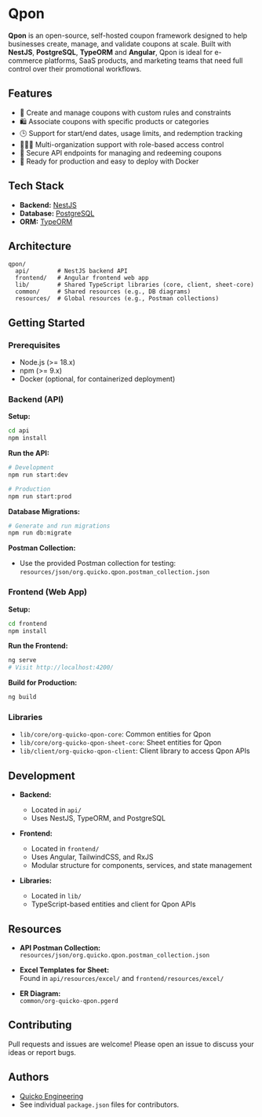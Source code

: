 # Qpon

**Qpon** is an open-source, self-hosted coupon framework designed to help businesses create, manage, and validate coupons at scale. Built with **NestJS**, **PostgreSQL**, **TypeORM** and **Angular**, Qpon is ideal for e-commerce platforms, SaaS products, and marketing teams that need full control over their promotional workflows.

## Features

- 🧾 Create and manage coupons with custom rules and constraints
- 🛍️ Associate coupons with specific products or categories
- 🕒 Support for start/end dates, usage limits, and redemption tracking
- 🧑‍🤝‍🧑 Multi-organization support with role-based access control
- 🔐 Secure API endpoints for managing and redeeming coupons
- 🚀 Ready for production and easy to deploy with Docker

## Tech Stack

- **Backend:** [NestJS](https://nestjs.com/)
- **Database:** [PostgreSQL](https://www.postgresql.org/)
- **ORM:** [TypeORM](https://typeorm.io/)

## Architecture

```
qpon/
  api/        # NestJS backend API
  frontend/   # Angular frontend web app
  lib/        # Shared TypeScript libraries (core, client, sheet-core)
  common/     # Shared resources (e.g., DB diagrams)
  resources/  # Global resources (e.g., Postman collections)
```

## Getting Started

### Prerequisites

- Node.js (>= 18.x)
- npm (>= 9.x)
- Docker (optional, for containerized deployment)

### Backend (API)

**Setup:**

```bash
cd api
npm install
```

**Run the API:**

```bash
# Development
npm run start:dev

# Production
npm run start:prod
```

**Database Migrations:**

```bash
# Generate and run migrations
npm run db:migrate
```

**Postman Collection:**

- Use the provided Postman collection for testing:  
  `resources/json/org.quicko.qpon.postman_collection.json`

### Frontend (Web App)

**Setup:**

```bash
cd frontend
npm install
```

**Run the Frontend:**

```bash
ng serve
# Visit http://localhost:4200/
```

**Build for Production:**

```bash
ng build
```

### Libraries

- `lib/core/org-quicko-qpon-core`: Common entities for Qpon
- `lib/core/org-quicko-qpon-sheet-core`: Sheet entities for Qpon
- `lib/client/org-quicko-qpon-client`: Client library to access Qpon APIs

## Development

- **Backend:**  
  - Located in `api/`
  - Uses NestJS, TypeORM, and PostgreSQL

- **Frontend:**  
  - Located in `frontend/`
  - Uses Angular, TailwindCSS, and RxJS
  - Modular structure for components, services, and state management

- **Libraries:**  
  - Located in `lib/`
  - TypeScript-based entities and client for Qpon APIs

## Resources

- **API Postman Collection:**  
  `resources/json/org.quicko.qpon.postman_collection.json`

- **Excel Templates for Sheet:**  
  Found in `api/resources/excel/` and `frontend/resources/excel/`

- **ER Diagram:**  
  `common/org-quicko-qpon.pgerd`

## Contributing

Pull requests and issues are welcome! Please open an issue to discuss your ideas or report bugs.

## Authors

- [Quicko Engineering](mailto:developer@quicko.org.in)
- See individual `package.json` files for contributors.
